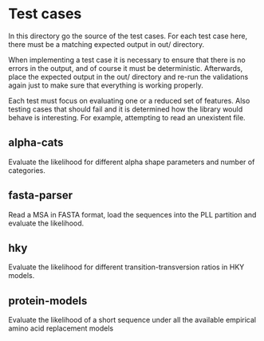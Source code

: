 # Test cases

In this directory go the source of the test cases. For each test case here,
there must be a matching expected output in out/ directory.

When implementing a test case it is necessary to ensure that there is no
errors in the output, and of course it must be deterministic. Afterwards,
place the expected output in the out/ directory and re-run the validations
again just to make sure that everything is working properly.

Each test must focus on evaluating one or a reduced set of features. Also
testing cases that should fail and it is determined how the library would
behave is interesting. For example, attempting to read an unexistent file.

## alpha-cats

Evaluate the likelihood for different alpha shape parameters and number of
categories.

## fasta-parser

Read a MSA in FASTA format, load the sequences into the PLL partition and
evaluate the likelihood.

## hky

Evaluate the likelihood for different transition-transversion ratios in
HKY models.

## protein-models

Evaluate the likelihood of a short sequence under all the available empirical 
amino acid replacement models
